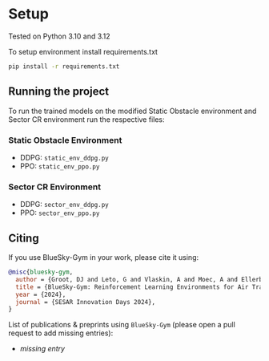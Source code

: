 # Setup

Tested on Python 3.10 and 3.12

To setup environment install requirements.txt

```bash
pip install -r requirements.txt
```


## Running the project

To run the trained models on the modified Static Obstacle environment and Sector CR environment run the respective files:

### Static Obstacle Environment
- DDPG: `static_env_ddpg.py`  
- PPO: `static_env_ppo.py`

### Sector CR Environment
- DDPG: `sector_env_ddpg.py`  
- PPO: `sector_env_ppo.py`

## Citing

If you use BlueSky-Gym in your work, please cite it using:
```bibtex
@misc{bluesky-gym,
  author = {Groot, DJ and Leto, G and Vlaskin, A and Moec, A and Ellerbroek, J},
  title = {BlueSky-Gym: Reinforcement Learning Environments for Air Traffic Applications},
  year = {2024},
  journal = {SESAR Innovation Days 2024},
}
```

List of publications & preprints using `BlueSky-Gym` (please open a pull request to add missing entries):
*   _missing entry_
